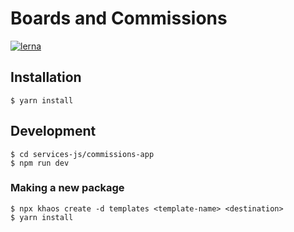 # Boards and Commissions

[![lerna](https://img.shields.io/badge/maintained%20with-lerna-cc00ff.svg)](https://lernajs.io/)

## Installation

```
$ yarn install
```

## Development

```
$ cd services-js/commissions-app
$ npm run dev
```

### Making a new package

```
$ npx khaos create -d templates <template-name> <destination>
$ yarn install
```

